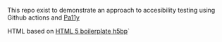 This repo exist to demonstrate an approach to accesibility testing using Github actions and [Pa11y]()

HTML based on [HTML 5 boilerplate h5bp](https://html5boilerplate.com/)`